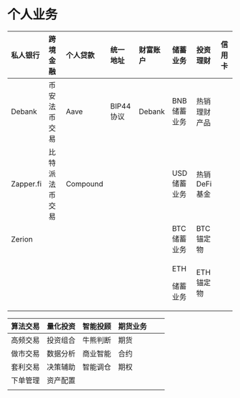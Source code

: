 # 个人业务

<table>
  <thead>
    <tr>
      <th style="text-align:left">&#x79C1;&#x4EBA;&#x94F6;&#x884C;</th>
      <th style="text-align:left">&#x8DE8;&#x5883;&#x91D1;&#x878D;</th>
      <th style="text-align:left">&#x4E2A;&#x4EBA;&#x8D37;&#x6B3E;</th>
      <th style="text-align:left">&#x7EDF;&#x4E00;&#x5730;&#x5740;</th>
      <th style="text-align:left">&#x8D22;&#x5BCC;&#x8D26;&#x6237;</th>
      <th style="text-align:left">&#x50A8;&#x84C4;&#x4E1A;&#x52A1;</th>
      <th style="text-align:left">&#x6295;&#x8D44;&#x7406;&#x8D22;</th>
      <th style="text-align:left">&#x4FE1;&#x7528;&#x5361;</th>
    </tr>
  </thead>
  <tbody>
    <tr>
      <td style="text-align:left">Debank</td>
      <td style="text-align:left">&#x5E01;&#x5B89;&#x6CD5;&#x5E01;&#x4EA4;&#x6613;</td>
      <td style="text-align:left">Aave</td>
      <td style="text-align:left">BIP44&#x534F;&#x8BAE;</td>
      <td style="text-align:left">Debank</td>
      <td style="text-align:left">BNB&#x50A8;&#x84C4;&#x4E1A;&#x52A1;</td>
      <td style="text-align:left">&#x70ED;&#x9500;&#x7406;&#x8D22;&#x4EA7;&#x54C1;</td>
      <td style="text-align:left"></td>
    </tr>
    <tr>
      <td style="text-align:left">Zapper.fi</td>
      <td style="text-align:left">&#x6BD4;&#x7279;&#x6D3E;&#x6CD5;&#x5E01;&#x4EA4;&#x6613;</td>
      <td style="text-align:left">Compound</td>
      <td style="text-align:left"></td>
      <td style="text-align:left"></td>
      <td style="text-align:left">USD&#x50A8;&#x84C4;&#x4E1A;&#x52A1;</td>
      <td style="text-align:left">&#x70ED;&#x9500;DeFi&#x57FA;&#x91D1;</td>
      <td style="text-align:left"></td>
    </tr>
    <tr>
      <td style="text-align:left">Zerion</td>
      <td style="text-align:left"></td>
      <td style="text-align:left"></td>
      <td style="text-align:left"></td>
      <td style="text-align:left"></td>
      <td style="text-align:left">BTC&#x50A8;&#x84C4;&#x4E1A;&#x52A1;</td>
      <td style="text-align:left">BTC&#x951A;&#x5B9A;&#x7269;</td>
      <td style="text-align:left"></td>
    </tr>
    <tr>
      <td style="text-align:left"></td>
      <td style="text-align:left"></td>
      <td style="text-align:left"></td>
      <td style="text-align:left"></td>
      <td style="text-align:left"></td>
      <td style="text-align:left">
        <p>ETH</p>
        <p>&#x50A8;&#x84C4;&#x4E1A;&#x52A1;</p>
      </td>
      <td style="text-align:left">ETH&#x951A;&#x5B9A;&#x7269;</td>
      <td style="text-align:left"></td>
    </tr>
  </tbody>
</table>

| 算法交易 | 量化投资 | 智能投顾 | 期货业务 |  |  |
| :--- | :--- | :--- | :--- | :--- | :--- |
| 高频交易 | 投资组合 | 牛熊判断 | 期货 |  |  |
| 做市交易 | 数据分析 | 商业智能 | 合约 |  |  |
| 套利交易 | 决策辅助 | 智能调仓 | 期权 |  |  |
| 下单管理 | 资产配置 |  |  |  |  |
|  |  |  |  |  |  |



